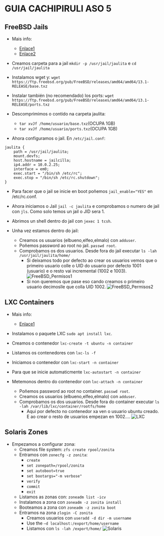 # GUIA CACHIPIRULI ASO 5

## FreeBSD Jails

- Mais info:
    - [Enlace1](https://freebsdfoundation.org/freebsd-project/resources/introduction-to-freebsd-jails/)
    - [Enlace2](https://docs.freebsd.org/en/books/arch-handbook/jail/)

- Creamos carpeta para a jail `mkdir -p /usr/jail/jaulita` e `cd /usr/jail/jaulita`
- Instalamos wget y: `wget https://ftp.freebsd.org/pub/FreeBSD/releases/amd64/amd64/13.1-RELEASE/base.txz`
- Instalar también (no recomendado) los ports: `wget https://ftp.freebsd.org/pub/FreeBSD/releases/amd64/amd64/13.1-RELEASE/ports.txz`
- Descomprimimos o contido na carpeta jaulita:
    - `tar xvJf /home/usuario/base.txz`(OCUPA 1GB)
    - `tar xvJf /home/usuario/ports.txz`(OCUPA 1GB)

- Ahora configuramos o jail. En `/etc/jail.conf`:
```
jaulita {
    path = /usr/jail/jaulita;
    mount.devfs;
    host.hostname = jailcilla;
    ip4.addr = 10.0.2.25;
    interface = em0;
    exec.start = "/bin/sh /etc/rc";
    exec.stop = "/bin/sh /etc/rc.shutdown";
}
```

- Para facer que o jail se inicie en boot poñemos `jail_enable="YES"` en /etc/rc.conf.
- Ahora iniciamos o Jail `jail -c jaulita` e comprobamos o numero de jail con `jls`. Como solo temos un jail o JID sera 1.

- Abrimos un shell dentro do jail con `jexec 1 tcsh`.

- Unha vez estamos dentro do jail:
    - Creamos os usuarios (elbueno,elfeo,elmalo) con `adduser`.
    - Poñemos password ao root no jail. `passwd root`.
    - Comprobamos os dos usuarios. Desde fora do jail executar `ls -lah /usr/jail/jaulita/home/`
        - Si deixamos todo por defecto ao crear os usuarios vemos que o primeiro usuario colle o UID do usuario por defecto 1001 (usuario) e o resto vai incremental (1002 e 1003).
        ![FreeBSD_Permisos1](resources/jail_permisos_bsd.png)
        - Si non queremos que pase eso cando creamos o primeiro usuario decimoslle que colla UID 1002.
        ![FreeBSD_Permisos2](resources/jail_permisos_2.png)


## LXC Containers

- Mais info:
    - [Enlace1](https://ubuntu.com/server/docs/containers-lxc)

- Instalamos o paquete LXC `sudo apt install lxc`.

- Creamos o contenedor `lxc-create -t ubuntu -n container`

- Listamos os contenedores con `lxc-ls -f`
- Iniciamos o contenedor con `lxc-start -n container`
- Para que se inicie automaticmente `lxc-autostart -n container`
- Metemonos dentro do contenedor con `lxc-attach -n container`
    - Poñemos password ao root no container. `passwd root`.
    - Creamos os usuarios (elbueno,elfeo,elmalo) con `adduser`.
    - Comprobamos os dos usuarios. Desde fora do container executar `ls -lah /var/lib/lxc/container/rootfs/home`
        - Aqui por defecto no contenedor xa ven o usuario ubuntu creado. E ao crear o resto de usuarios empezan en 1002....
        ![LXC](resources/lxc.png)
       

   

## Solaris Zones

- Empezamos a configurar zona:
    - Creamos file system: `zfs create rpool/zonita`
    - Entramos con `zonecfg -z zonita`:
        - `create`
        - `set zonepath=/rpool/zonita`
        - `set autoboot=true`
        - `set bootargs="-m verbose"`
        - `verify`
        - `commit`
        - `exit`
    - Listamos as zonas con: `zoneadm list -icv`
    - Instalamos a zona con `zoneadm -z zonita install`
    - Booteamos a zona con `zoneadm -z zonita boot`
    - Entramos na zona `zlogin -C zonita`
        - Creamos usuarios con `useradd -d dir -m username`
        - Use the `–d localhost:/export/home/username`
        - Listamos con `ls -lah /export/home/`
        ![Solaris](resources/solaris.png)




